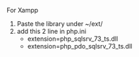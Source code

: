 For Xampp

1. Paste the library under ~/ext/
2. add this 2 line in php.ini
    - extension=php_sqlsrv_73_ts.dll
    - extension=php_pdo_sqlsrv_73_ts.dll

